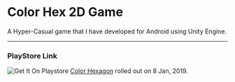 # Color Hex 2D Game
A Hyper-Casual game that I have developed for Android using Unity Engine.

***

### PlayStore Link

![Get It On Playstore](https://www.homenotesapp.com/wp-content/uploads/2017/04/google-play-badge.png)
[Color Hexagon](https://play.google.com/store/apps/details?id=com.CrossBox.ColorHexagon) rolled out on 8 Jan, 2019.
